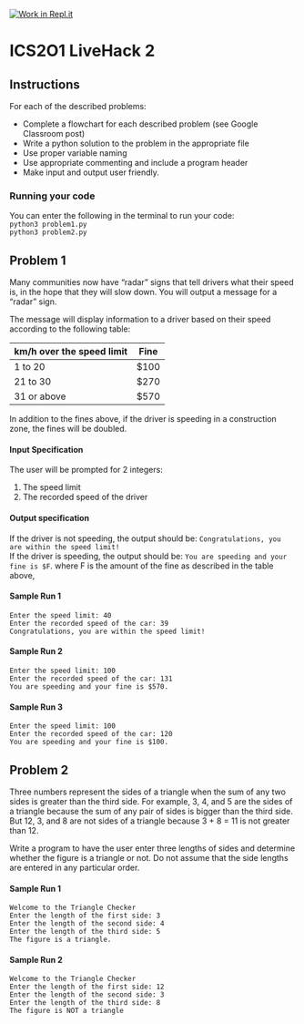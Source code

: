 [![Work in Repl.it](https://classroom.github.com/assets/work-in-replit-14baed9a392b3a25080506f3b7b6d57f295ec2978f6f33ec97e36a161684cbe9.svg)](https://classroom.github.com/online_ide?assignment_repo_id=4191602&assignment_repo_type=AssignmentRepo)
# ICS2O1 LiveHack 2

## Instructions
For each of the described problems:
* Complete a flowchart for each described problem (see Google Classroom post)
* Write a python solution to the problem in the appropriate file
* Use proper variable naming
* Use appropriate commenting and include a program header
* Make input and output user friendly.


### Running your code
You can enter the following in the terminal to run your code:  
`python3 problem1.py`  
`python3 problem2.py`  


## Problem 1
Many communities now have “radar” signs that tell drivers what their speed is, in the hope that they will slow down.  You will output a message for a “radar” sign. 
  
The message will display information to a driver based on their speed according to the following table:

| km/h over the speed limit  | Fine  |
|---|---|
| 1 to 20   | $100  |
| 21 to 30  | $270  |
| 31 or above  | $570  |

In addition to the fines above, if the driver is speeding in a construction zone, the fines will be doubled.

#### Input Specification
The user will be prompted for 2 integers:
1. The speed limit
2. The recorded speed of the driver


#### Output specification
If the driver is not speeding, the output should be: `Congratulations, you are within the speed limit!`  
If the driver is speeding, the output should be: `You are speeding and your fine is $F`. where F is the amount of the fine as described in the table above,


#### Sample Run 1  
```
Enter the speed limit: 40 
Enter the recorded speed of the car: 39
Congratulations, you are within the speed limit! 
```

#### Sample Run 2
```
Enter the speed limit: 100 
Enter the recorded speed of the car: 131 
You are speeding and your fine is $570. 
```

#### Sample Run 3 
```
Enter the speed limit: 100 
Enter the recorded speed of the car: 120 
You are speeding and your fine is $100.
```

## Problem 2
Three numbers represent the sides of a triangle when the sum of any two sides is greater than the third side. For example, 3, 4, and 5 are the sides of a triangle because the sum of any pair of sides is bigger than the third side. But 12, 3, and 8 are not sides of a triangle because 3 + 8 = 11 is not greater than 12. 

Write a program to have the user enter three lengths of sides and determine whether the figure is a triangle or not. Do not assume that the side lengths are entered in any particular order.

#### Sample Run 1
```
Welcome to the Triangle Checker
Enter the length of the first side: 3
Enter the length of the second side: 4
Enter the length of the third side: 5
The figure is a triangle.
```

#### Sample Run 2  
```
Welcome to the Triangle Checker
Enter the length of the first side: 12
Enter the length of the second side: 3
Enter the length of the third side: 8
The figure is NOT a triangle
```







